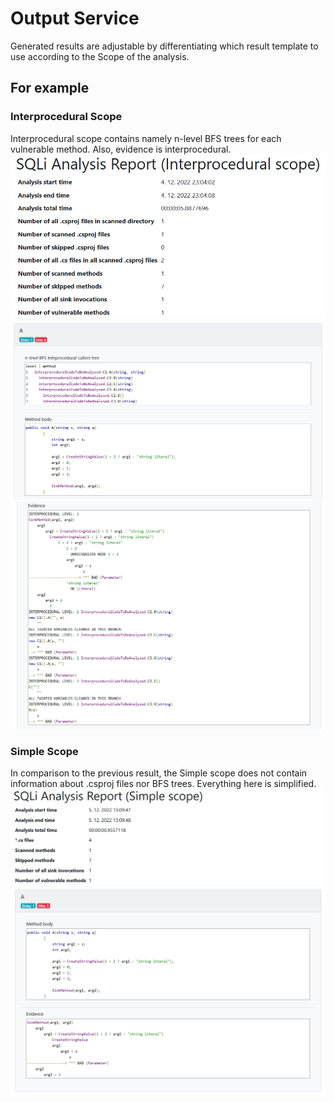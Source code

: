 # Output Service

Generated results are adjustable by differentiating which result template to use according to the Scope of the analysis.

## For example
### Interprocedural Scope
Interprocedural scope contains namely n-level BFS trees for each vulnerable method. Also, evidence is interprocedural.
![img.png](DocumentationImages/img.png)
![img_1.png](DocumentationImages/img_1.png)
![img_2.png](DocumentationImages/img_2.png)

### Simple Scope
In comparison to the previous result, the Simple scope does not contain information about .csproj files nor BFS trees. Everything here is simplified.
![img_3.png](DocumentationImages/img_3.png)
![img_4.png](DocumentationImages/img_4.png)